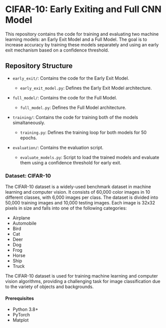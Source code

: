 # CIFAR-10: Early Exiting and Full CNN Model

This repository contains the code for training and evaluating two machine learning models: an Early Exit Model and a Full Model. The goal is to increase accuracy by training these models separately and using an early exit mechanism based on a confidence threshold.

## Repository Structure

- `early_exit/`: Contains the code for the Early Exit Model.
  - `early_exit_model.py`: Defines the Early Exit Model architecture.

- `full_model/`: Contains the code for the Full Model.
  - `full_model.py`: Defines the Full Model architecture.

- `training/`: Contains the code for training both of the models simaltaneously.
  - `training.py`: Defines the training loop for both models for 50 epochs.
  
- `evaluation/`: Contains the evaluation script.
  - `evaluate_models.py`: Script to load the trained models and evaluate them using a confidence threshold for early exit.


### Dataset: CIFAR-10

The CIFAR-10 dataset is a widely-used benchmark dataset in machine learning and computer vision. It consists of 60,000 color images in 10 different classes, with 6,000 images per class. The dataset is divided into 50,000 training images and 10,000 testing images. Each image is 32x32 pixels in size and falls into one of the following categories:

- Airplane
- Automobile
- Bird
- Cat
- Deer
- Dog
- Frog
- Horse
- Ship
- Truck

The CIFAR-10 dataset is used for training machine learning and computer vision algorithms, providing a challenging task for image classification due to the variety of objects and backgrounds.


#### Prerequisites

- Python 3.8+
- PyTorch
- Matplot

